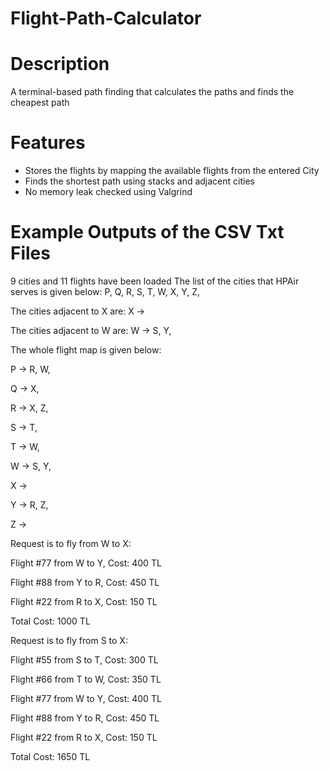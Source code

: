 # Flight-Path-Calculator


# Description
A terminal-based path finding that calculates the paths and finds the cheapest path

# Features
* Stores the flights by mapping the available flights from the entered City
* Finds the shortest path using stacks and adjacent cities
* No memory leak checked using Valgrind

# Example Outputs of the CSV Txt Files

9 cities and 11 flights have been loaded
The list of the cities that HPAir serves is given below:
P, Q, R, S, T, W, X, Y, Z,

The cities adjacent to X are:
X ->

The cities adjacent to W are:
W -> S, Y,

The whole flight map is given below:

P -> R, W,

Q -> X,

R -> X, Z,

S -> T,

T -> W,

W -> S, Y,

X ->

Y -> R, Z,

Z ->

Request is to fly from W to X:

Flight #77 from W to Y, Cost: 400 TL

Flight #88 from Y to R, Cost: 450 TL

Flight #22 from R to X, Cost: 150 TL

Total Cost: 1000 TL

Request is to fly from S to X:

Flight #55 from S to T, Cost: 300 TL

Flight #66 from T to W, Cost: 350 TL

Flight #77 from W to Y, Cost: 400 TL

Flight #88 from Y to R, Cost: 450 TL

Flight #22 from R to X, Cost: 150 TL

Total Cost: 1650 TL


